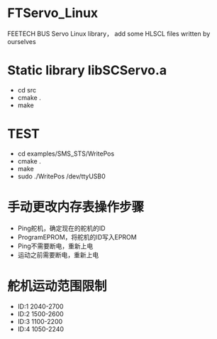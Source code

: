 # FTServo_Linux
FEETECH BUS Servo Linux library， add some HLSCL files written by ourselves
# Static library libSCServo.a
- cd src
- cmake .
- make

# TEST
- cd examples/SMS_STS/WritePos
- cmake .
- make
- sudo ./WritePos /dev/ttyUSB0

# 手动更改内存表操作步骤
- Ping舵机，确定现在的舵机的ID
- ProgramEPROM，将舵机的ID写入EPROM
- Ping不需要断电，重新上电
- 运动之前需要断电，重新上电

# 舵机运动范围限制
- ID:1 2040-2700
- ID:2 1500-2600
- ID:3 1100-2200
- ID:4 1050-2240